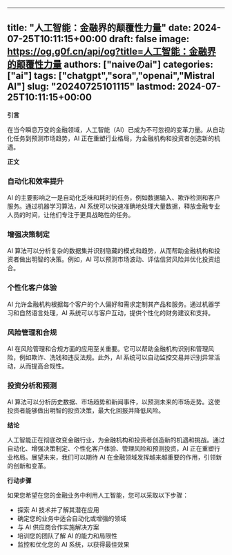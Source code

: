 
---
title: "人工智能：金融界的颠覆性力量"
date: 2024-07-25T10:11:15+00:00
draft: false
image: https://og.g0f.cn/api/og?title=人工智能：金融界的颠覆性力量
authors: ["naiveのai"]
categories: ["ai"]
tags: ["chatgpt","sora","openai","Mistral AI"]
slug: "20240725101115"
lastmod: 2024-07-25T10:11:15+00:00
---
**引言**

在当今瞬息万变的金融领域，人工智能（AI）已成为不可忽视的变革力量。从自动化任务到预测市场趋势，AI 正在重塑行业格局，为金融机构和投资者创造新的机遇。

**正文**

### 自动化和效率提升

AI 的主要影响之一是自动化乏味和耗时的任务，例如数据输入、欺诈检测和客户服务。通过机器学习算法，AI 系统可以快速准确地处理大量数据，释放金融专业人员的时间，让他们专注于更具战略性的任务。

### 增强决策制定

AI 算法可以分析复杂的数据集并识别隐藏的模式和趋势，从而帮助金融机构和投资者做出明智的决策。例如，AI 可以预测市场波动、评估信贷风险并优化投资组合。

### 个性化客户体验

AI 允许金融机构根据每个客户的个人偏好和需求定制其产品和服务。通过机器学习和自然语言处理，AI 系统可以与客户互动，提供个性化的财务建议和支持。

### 风险管理和合规

AI 在风险管理和合规方面的应用至关重要。它可以帮助金融机构识别和管理风险，例如欺诈、洗钱和违反法规。此外，AI 系统可以自动监控交易并识别异常活动，从而提高合规性。

### 投资分析和预测

AI 算法可以分析历史数据、市场趋势和新闻事件，以预测未来的市场走势。这使投资者能够做出明智的投资决策，最大化回报并降低风险。

**结论**

人工智能正在彻底改变金融行业，为金融机构和投资者创造新的机遇和挑战。通过自动化、增强决策制定、个性化客户体验、管理风险和预测投资，AI 正在重塑行业格局。展望未来，我们可以期待 AI 在金融领域发挥越来越重要的作用，引领新的创新和变革。

**行动步骤**

如果您希望在您的金融业务中利用人工智能，您可以采取以下步骤：

* 探索 AI 技术并了解其潜在应用
* 确定您的业务中适合自动化或增强的领域
* 与 AI 供应商合作实施解决方案
* 培训您的团队了解 AI 的能力和局限性
* 监控和优化您的 AI 系统，以获得最佳效果